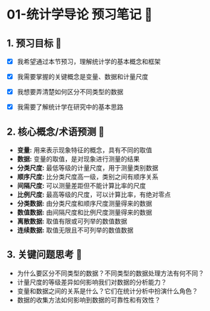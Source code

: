 # 01-统计学导论 预习笔记 🚀

## 1. 预习目标 🎯
* [x] 我希望通过本节预习，理解统计学的基本概念和框架
* [x] 我需要掌握的关键概念是变量、数据和计量尺度
* [x] 我想要弄清楚如何区分不同类型的数据
* [x] 我需要了解统计学在研究中的基本思路


## 2. 核心概念/术语预测 🔑
* **变量:** 用来表示现象特征的概念，具有不同的取值
* **数据:** 变量的取值，是对现象进行测量的结果
* **分类尺度:** 最低等级的计量尺度，用于测量类别数据
* **顺序尺度:** 比分类尺度高一级，类别之间有顺序关系
* **间隔尺度:** 可以测量差距但不能计算比率的尺度
* **比例尺度:** 最高等级的尺度，可以计算比率，有绝对零点
* **分类数据:** 由分类尺度和顺序尺度测量得来的数据
* **数值数据:** 由间隔尺度和比例尺度测量得来的数据
* **离散数据:** 取值有限或可列举的数值数据
* **连续数据:** 取值无限且不可列举的数值数据


## 3. 关键问题思考 🤔
* 为什么要区分不同类型的数据？不同类型的数据处理方法有何不同？
* 计量尺度的等级差异如何影响我们对数据的分析能力？
* 变量和数据之间的关系是什么？它们在统计分析中扮演什么角色？
* 数据的收集方法如何影响到数据的可靠性和有效性？
